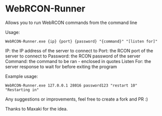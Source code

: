 # WebRCON-Runner
Allows you to run WebRCON commands from the command line

Usage:
```
WebRCON-Runner.exe {ip} {port} {password} "{command}" "[listen for]"
```

IP: the IP address of the server to connect to
Port: the RCON port of the server to connect to
Password: the RCON password of the server
Command: the command to be ran - enclosed in quotes
Listen For: the server response to wait for before exiting the program

Example usage:
```
WebRCON-Runner.exe 127.0.0.1 28016 password123 "restart 10" "Restarting in"
```

Any suggestions or improvements, feel free to create a fork and PR :)

Thanks to Maxaki for the idea.
